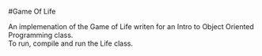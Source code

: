 #Game Of Life

An implemenation of the Game of Life writen for an Intro to Object Oriented Programming class.
<br>
To run, compile and run the Life class.